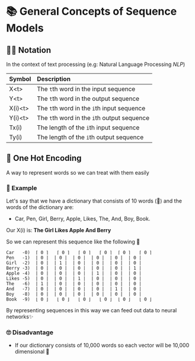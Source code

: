 # 📚 General Concepts of Sequence Models

## 👩‍🏫 Notation

In the context of text processing \(e.g: Natural Language Processing _NLP_\)

| Symbol | Description |
| :--- | :--- |
| X&lt;t&gt; | The `t`th word in the input sequence |
| Y&lt;t&gt; | The `t`th word in the output sequence |
| X\(i\)&lt;t&gt; | The `t`th word in the `i`th input sequence |
| Y\(i\)&lt;t&gt; | The `t`th word in the `i`th output sequence |
| Tx\(i\) | The length of the `i`th input sequence |
| Ty\(i\) | The length of the `i`th output sequence |

## 🚀 One Hot Encoding

A way to represent words so we can treat with them easily

### 🔎 Example

Let's say that we have a dictionary that consists of 10 words \(🤭\) and the words of the dictionary are:

* Car, Pen, Girl, Berry, Apple, Likes, The, And, Boy, Book.

Our X\(i\) is: **The Girl Likes Apple And Berry**

So we can represent this sequence like the following 👀

```text
Car   -0)  ⌈ 0 ⌉   ⌈ 0 ⌉   ⌈ 0 ⌉   ⌈ 0 ⌉  ⌈ 0 ⌉   ⌈ 0 ⌉ 
Pen   -1)  | 0 |  | 0 |  | 0 |  | 0 |  | 0 |  | 0 |
Girl  -2)  | 0 |  | 1 |  | 0 |  | 0 |  | 0 |  | 0 |
Berry -3)  | 0 |  | 0 |  | 0 |  | 0 |  | 0 |  | 1 |
Apple -4)  | 0 |  | 0 |  | 0 |  | 1 |  | 0 |  | 0 |
Likes -5)  | 0 |  | 0 |  | 1 |  | 0 |  | 0 |  | 0 |
The   -6)  | 1 |  | 0 |  | 0 |  | 0 |  | 0 |  | 0 |
And   -7)  | 0 |  | 0 |  | 0 |  | 0 |  | 1 |  | 0 |
Boy   -8)  | 0 |  | 0 |  | 0 |  | 0 |  | 0 |  | 0 |
Book  -9)  ⌊ 0 ⌋   ⌊ 0 ⌋   ⌊ 0 ⌋   ⌊ 0 ⌋  ⌊ 0 ⌋   ⌊ 0 ⌋
```

By representing sequences in this way we can feed out data to neural networks✨

### 🙄 Disadvantage

* If our dictionary consists of 10,000 words so each vector will be 10,000 dimensional 🤕 

